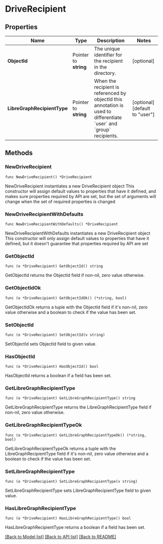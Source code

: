 # DriveRecipient

## Properties

Name | Type | Description | Notes
------------ | ------------- | ------------- | -------------
**ObjectId** | Pointer to **string** | The unique identifier for the recipient in the directory. | [optional] 
**LibreGraphRecipientType** | Pointer to **string** | When the recipient is referenced by objectId this annotation is used to differentiate &#x60;user&#x60; and &#x60;group&#x60; recipients. | [optional] [default to "user"]

## Methods

### NewDriveRecipient

`func NewDriveRecipient() *DriveRecipient`

NewDriveRecipient instantiates a new DriveRecipient object
This constructor will assign default values to properties that have it defined,
and makes sure properties required by API are set, but the set of arguments
will change when the set of required properties is changed

### NewDriveRecipientWithDefaults

`func NewDriveRecipientWithDefaults() *DriveRecipient`

NewDriveRecipientWithDefaults instantiates a new DriveRecipient object
This constructor will only assign default values to properties that have it defined,
but it doesn't guarantee that properties required by API are set

### GetObjectId

`func (o *DriveRecipient) GetObjectId() string`

GetObjectId returns the ObjectId field if non-nil, zero value otherwise.

### GetObjectIdOk

`func (o *DriveRecipient) GetObjectIdOk() (*string, bool)`

GetObjectIdOk returns a tuple with the ObjectId field if it's non-nil, zero value otherwise
and a boolean to check if the value has been set.

### SetObjectId

`func (o *DriveRecipient) SetObjectId(v string)`

SetObjectId sets ObjectId field to given value.

### HasObjectId

`func (o *DriveRecipient) HasObjectId() bool`

HasObjectId returns a boolean if a field has been set.

### GetLibreGraphRecipientType

`func (o *DriveRecipient) GetLibreGraphRecipientType() string`

GetLibreGraphRecipientType returns the LibreGraphRecipientType field if non-nil, zero value otherwise.

### GetLibreGraphRecipientTypeOk

`func (o *DriveRecipient) GetLibreGraphRecipientTypeOk() (*string, bool)`

GetLibreGraphRecipientTypeOk returns a tuple with the LibreGraphRecipientType field if it's non-nil, zero value otherwise
and a boolean to check if the value has been set.

### SetLibreGraphRecipientType

`func (o *DriveRecipient) SetLibreGraphRecipientType(v string)`

SetLibreGraphRecipientType sets LibreGraphRecipientType field to given value.

### HasLibreGraphRecipientType

`func (o *DriveRecipient) HasLibreGraphRecipientType() bool`

HasLibreGraphRecipientType returns a boolean if a field has been set.


[[Back to Model list]](../README.md#documentation-for-models) [[Back to API list]](../README.md#documentation-for-api-endpoints) [[Back to README]](../README.md)


